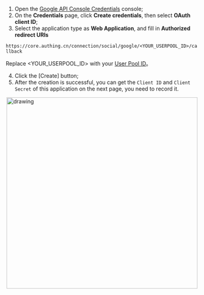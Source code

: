 <IntegrationDetailCard title="Create an OAuth application in the Google Developer Console">

1. Open the [Google API Console Credentials](https://console.developers.google.com/apis/credentials) console; 
2. On the **Credentials** page, click **Create credentials**, then select **OAuth client ID**;
3. Select the application type as **Web Application**, and fill in **Authorized redirect URIs**

`https://core.authing.cn/connection/social/google/<YOUR_USERPOOL_ID>/callback`

Replace <YOUR_USERPOOL_ID> with your [User Pool ID](/en/guides/faqs/get-userpool-id-and-secret.md)。

4. Click the [Create] button;
5. After the creation is successful, you can get the `Client ID` and `Client Secret` of this application on the next page, you need to record it.

<img src="~@imagesEnUs/connections/google/google_0.png" alt="drawing" height=500 style="display:block;margin: 0 auto;"/>


</IntegrationDetailCard>